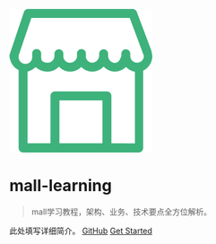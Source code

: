 ![logo](images/mall.svg)
# mall-learning
> mall学习教程，架构、业务、技术要点全方位解析。

此处填写详细简介。
[GitHub](https://github.com/macrozheng/mall-learning)
[Get Started](README.md)